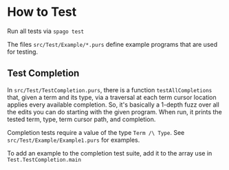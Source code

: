 # How to Test

Run all tests via `spago test`

The files `src/Test/Example/*.purs` define example programs that are used for
testing.

## Test Completion

In `src/Test/TestCompletion.purs`, there is a function `testAllCompletions`
that, given a term and its type, via a traversal at each term cursor location
applies every available completion. So, it's basically a 1-depth fuzz over all
the edits you can do starting with the given program. When run, it prints the
tested term, type, term cursor path, and completion.

Completion tests require a value of the type `Term /\ Type`. See
`src/Test/Example/Example1.purs` for examples.

To add an example to the completion test suite, add it to the array use in
`Test.TestCompletion.main`
